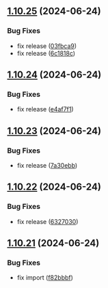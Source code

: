 ## [1.10.25](https://github.com/hattaalfaritzy/hzy-ui/compare/v1.10.24...v1.10.25) (2024-06-24)


### Bug Fixes

* fix release ([03fbca9](https://github.com/hattaalfaritzy/hzy-ui/commit/03fbca94e719774348a9a87ce50b5c54c515d772))
* fix release ([6c1818c](https://github.com/hattaalfaritzy/hzy-ui/commit/6c1818cfd7ca68accf1e6f637f2076d4b6218ebb))



## [1.10.24](https://github.com/hattaalfaritzy/hzy-ui/compare/v1.10.23...v1.10.24) (2024-06-24)


### Bug Fixes

* fix release ([e4af7f1](https://github.com/hattaalfaritzy/hzy-ui/commit/e4af7f1a8fdfb115bfb822896eec19757e8c3183))



## [1.10.23](https://github.com/hattaalfaritzy/hzy-ui/compare/v1.10.22...v1.10.23) (2024-06-24)


### Bug Fixes

* fix release ([7a30ebb](https://github.com/hattaalfaritzy/hzy-ui/commit/7a30ebbf0dd188c99650fba9c2df74e4dbd7fe31))



## [1.10.22](https://github.com/hattaalfaritzy/hzy-ui/compare/v1.10.21...v1.10.22) (2024-06-24)


### Bug Fixes

* fix release ([6327030](https://github.com/hattaalfaritzy/hzy-ui/commit/6327030d2b0128f9e7e6fcdab388efa6a21a4aaf))



## [1.10.21](https://github.com/hattaalfaritzy/hzy-ui/compare/v1.10.20...v1.10.21) (2024-06-24)


### Bug Fixes

* fix import ([f82bbbf](https://github.com/hattaalfaritzy/hzy-ui/commit/f82bbbff8dcc42e60e4851912c118763cc47ea86))



